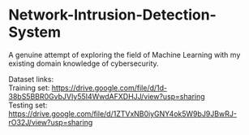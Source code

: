 # Network-Intrusion-Detection-System
A genuine attempt of exploring the field of Machine Learning with my existing domain knowledge of cybersecurity.

Dataset links: \
Training set: https://drive.google.com/file/d/1d-38bS5BBR0GvbJVIy55I4WwdAFXDHJJ/view?usp=sharing \
Testing set: https://drive.google.com/file/d/1ZTVxNB0iyGNY4ok5W9bJ9JBwRJ-rO32J/view?usp=sharing
